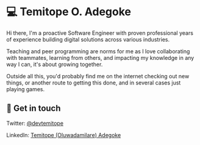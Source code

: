 # 💻 Temitope O. Adegoke

Hi there, I'm a proactive Software Engineer with proven professional years of experience building digital solutions across various industries.

Teaching and peer programming are norms for me as I love collaborating with teammates, learning from others, and impacting my knowledge in any way I can, it's about growing together.

Outside all this, you'd probably find me on the internet checking out new things, or another route to getting this done, and in several cases just playing games.

## 🚀 Get in touch

Twitter: [@devtemitope](https://twitter.com/devtemitope)

LinkedIn: [Temitope (Oluwadamilare) Adegoke](https://www.linkedin.com/in/dtemitope/)
